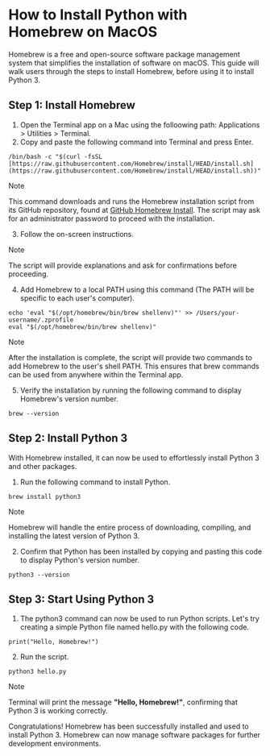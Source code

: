 # How to Install Python with Homebrew on MacOS

Homebrew is a free and open-source software package management system that simplifies the installation of software on macOS. This guide will walk users through the steps to install Homebrew, before using it to install Python 3.

## Step 1: Install Homebrew

1. Open the Terminal app on a Mac using the folloowing path: Applications > Utilities > Terminal.
2. Copy and paste the following command into Terminal and press Enter.

```
/bin/bash -c "$(curl -fsSL [https://raw.githubusercontent.com/Homebrew/install/HEAD/install.sh](https://raw.githubusercontent.com/Homebrew/install/HEAD/install.sh))"
```
> [!NOTE]
> This command downloads and runs the Homebrew installation script from its GitHub repository,
found at [GitHub Homebrew Install](https://raw.githubusercontent.com/Homebrew/install/HEAD/install.sh).
> The script may ask for an administrator password to proceed with the installation.

3. Follow the on-screen instructions.

> [!NOTE]
> The script will provide explanations and ask for confirmations before proceeding.

4. Add Homebrew to a local PATH using this command (The PATH will be specific to each user's computer).

```
echo 'eval "$(/opt/homebrew/bin/brew shellenv)"' >> /Users/your-username/.zprofile
eval "$(/opt/homebrew/bin/brew shellenv)"
```
> [!NOTE]
> After the installation is complete, the script will provide two commands to add Homebrew to the user's shell PATH.
> This ensures that brew commands can be used from anywhere within the Terminal app.

5. Verify the installation by running the following command to display Homebrew's version number.

```
brew --version
```

## Step 2: Install Python 3

With Homebrew installed, it can now be used to effortlessly install Python 3 and other packages.

1. Run the following command to install Python.
   
```
brew install python3
```

> [!NOTE]
> Homebrew will handle the entire process of downloading, compiling, and installing the latest version of Python 3.

2. Confirm that Python has been installed by copying and pasting this code to display Python's version number.

```
python3 --version
```

## Step 3: Start Using Python 3

1. The python3 command can now be used to run Python scripts. Let's try creating a simple Python file named hello.py with the following code.

```
print("Hello, Homebrew!")
```
2. Run the script.

```
python3 hello.py
```

> [!NOTE] 
> Terminal will print the message **"Hello, Homebrew!"**, confirming that Python 3 is working correctly.

Congratulations! Homebrew has been successfully installed and used to install Python 3. Homebrew can now manage software packages for further development environments.

